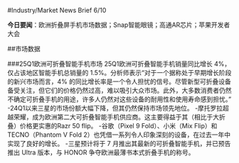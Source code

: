 #Industry/Market News Brief 6/10

**今日要闻**：欧洲折叠屏手机市场数据；Snap智能眼镜；高通AR芯片；苹果开发者大会

##市场数据

###25Q1欧洲可折叠智能手机市场
25Q1欧洲可折叠智能手机销量同比增长 4%，仅占该地区智能手机总销量的 1.5%。分析师表示“对于一个据称处于早期增长阶段的新兴市场而言，4% 的同比增长率是一个令人担忧的信号。尽管新型可折叠设备备受关注，但它们的价格仍然过高，难以吸引大众市场。此外，大多数消费者仍然不确定可折叠手机的用途，许多人仍然对这些设备的耐用性和使用寿命感到担忧。”
-24Q1以来三星的市场份额大幅下降，但其仍然保持市场领先地位。
-摩托罗拉超越荣耀，成为欧洲第二大可折叠智能手机供应商。这主要得益于其（相比于大折叠）价格更实惠的Razr 50 flip。
-谷歌（Pixel 9 Fold）、小米（Mix Flip）和TECNO（Phantom V Fold 2）也凭借一系列令人印象深刻的设备，在过去一年中实现了良好的增长。
-三星预计将于 7 月推出其最新的可折叠智能手机，并已预告推出 Ultra 版本，与 HONOR 争夺欧洲最薄书本式折叠手机的称号。
